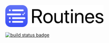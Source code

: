 <img src="/web-assets/images/web-logo-160.png" alt="Routines App Icon" height=70>

<a href="https://travis-ci.com/donavoncade/Routines"><img src="https://travis-ci.com/donavoncade/Routines.svg?branch=master" alt="build status badge"></a>
</p>
